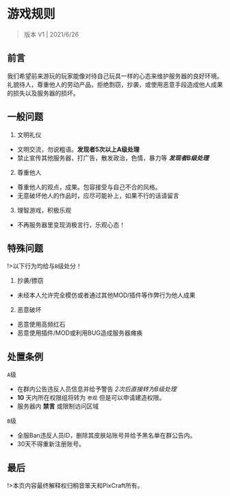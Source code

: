 # 游戏规则

>版本 V1 | 2021/6/26

## 前言

我们希望前来游玩的玩家能像对待自己玩具一样的心态来维护服务器的良好环境。礼貌待人，尊重他人的劳动产品，拒绝剽窃，抄袭，或使用恶意手段造成他人成果的损失以及服务器的损坏。

## 一般问题

1. 文明礼仪

  * 文明交流，勿说粗语。**发现者5次以上A级处理**
  * 禁止宣传其他服务器，打广告，散发政治，色情，暴力等 ***发现者B级处理***

2. 尊重他人

  * 尊重他人的观点，成果。包容接受与自己不合的风格。
  * 无意破坏他人的作品时，应尽可能补上，如果不行的话请留言

3. 理智游戏，积极乐观

  * 不再服务器里变现消极言行，乐观心态！

## 特殊问题

!>以下行为均给与`B`级处分！

1. 抄袭/摽窃
  - 未经本人允许完全模仿或者通过其他MOD/插件等作弊行为他人成果

2. 恶意破坏
  - 恶意使用高频红石
  - 恶意使用插件/MOD或利用BUG造成服务器瘫痪

## 处置条例

`A`级
- 在群内公告违反人员信息并给予警告 *2次后直接转为B级处理*
- **10** 天内所在权限组将转为 `参观` 但是可以申请建造权限。
- 服务器内 **禁言** 或限制访问区域

`B`级
- 全服Ban违反人员ID，删除其皮肤站账号并给予黑名单在群公告内。
- 30天不得重新注册账号。
## 最后

!>本页内容最终解释权归桐音笨天和PixCraft所有。
